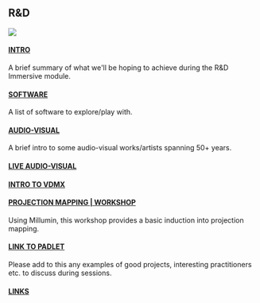 ## R&D

![](https://www.dropbox.com/s/ta5hnv53p7v31qr/immersive.jpg?dl=0)

#### [INTRO](intro.md)

A brief summary of what we'll be hoping to achieve during the R&D Immersive module.

#### [SOFTWARE](software.md)

A list of software to explore/play with.

#### [AUDIO-VISUAL](audiovisual.md)

A brief intro to some audio-visual works/artists spanning 50+ years.

#### [LIVE AUDIO-VISUAL](live.md)

#### [INTRO TO VDMX](vdmx_intro.md)

#### [PROJECTION MAPPING | WORKSHOP](projectionmappingmillumin.md)

Using Millumin, this workshop provides a basic induction into projection mapping.

#### [LINK TO PADLET](https://padlet.com/soupcollective/t5tvfkzb5a4f)

Please add to this any examples of good projects, interesting practitioners etc. to discuss during sessions.

#### [LINKS](links)
